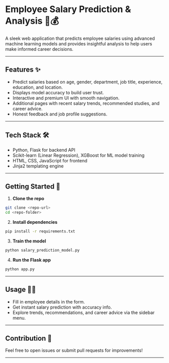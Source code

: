 # Employee Salary Prediction & Analysis 💼💰

A sleek web application that predicts employee salaries using advanced machine learning models and provides insightful analysis to help users make informed career decisions.

---

## Features ✨

- Predict salaries based on age, gender, department, job title, experience, education, and location.
- Displays model accuracy to build user trust.
- Interactive and premium UI with smooth navigation.
- Additional pages with recent salary trends, recommended studies, and career advice.
- Honest feedback and job profile suggestions.

---

## Tech Stack 🛠️

- Python, Flask for backend API
- Scikit-learn (Linear Regression), XGBoost for ML model training
- HTML, CSS, JavaScript for frontend
- Jinja2 templating engine

---

## Getting Started 🚀

1. **Clone the repo**

```bash
git clone <repo-url>
cd <repo-folder>
```

2. **Install dependencies**

```bash
pip install -r requirements.txt
```

3. **Train the model**

```bash
python salary_prediction_model.py
```

4. **Run the Flask app**

```bash
python app.py
```


---

## Usage 🧑‍💻

- Fill in employee details in the form.
- Get instant salary prediction with accuracy info.
- Explore trends, recommendations, and career advice via the sidebar menu.

---

## Contribution 🤝

Feel free to open issues or submit pull requests for improvements!

---

